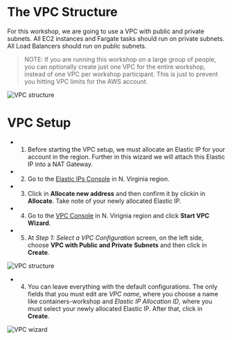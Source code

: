# The VPC Structure

For this workshop, we are going to use a VPC with public and private subnets. All EC2 instances and Fargate tasks should run on private subnets. All Load Balancers should run on public subnets.

> NOTE: If you are running this workshop on a large group of people, you can optionally create just one VPC for the entire workshop, instead of one VPC per workshop participant. This is just to prevent you hitting VPC limits for the AWS account.

![VPC structure](https://github.com/bemer/containers-on-aws-workshop/blob/master/03-CreateVPC/images/containers-on-aws-workshop-vpc.png)

# VPC Setup

* 1. Before starting the VPC setup, we must allocate an Elastic IP for your account in the region. Further in this wizard we will attach this Elastic IP into a NAT Gateway.

* 2. Go to the [Elastic IPs Console](https://console.aws.amazon.com/vpc/home?region=us-east-1#Addresses:) in N. Virginia region.

* 3. Click in **Allocate new address** and then confirm it by clickin in **Allocate**. Take note of your newly allocated Elastic IP.

* 4. Go to the [VPC Console](https://console.aws.amazon.com/vpc/home?region=us-east-1#) in N. Virignia region and click **Start VPC Wizard**.

* 5. At *Step 1: Select a VPC Configuration* screen, on the left side, choose **VPC with Public and Private Subnets** and then click in **Create**.

![VPC structure](https://github.com/bemer/containers-on-aws-workshop/blob/master/03-CreateVPC/images/containers-on-aws-workshop-vpc-1.png)

* 4. You can leave everything with the default configurations. The only fields that you must edit are *VPC name*, where you choose a name like containers-workshop and *Elastic IP Allocation ID*, where you must select your newly allocated Elastic IP. After that, click in **Create**.

![VPC wizard](https://github.com/bemer/containers-on-aws-workshop/blob/master/03-CreateVPC/images/containers-on-aws-workshop-vpc-2.png)